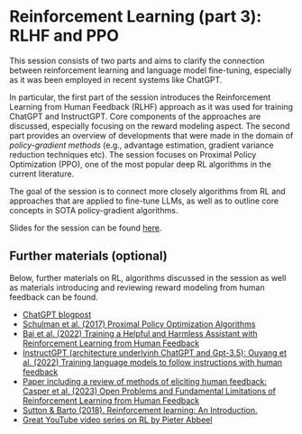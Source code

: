 # Reinforcement Learning (part 3): RLHF and PPO

This session consists of two parts and aims to clarify the connection between reinforcement learning and language model fine-tuning, especially as it was been employed in recent systems like ChatGPT. 

In particular, the first part of the session introduces the Reinforcement Learning from Human Feedback (RLHF) approach as it was used for training ChatGPT and InstructGPT. Core components of the approaches are discussed, especially focusing on the reward modeling aspect.
The second part provides an overview of developments that were made in the domain of *policy-gradient methods* (e.g., advantage estimation, gradient variance reduction techniques etc). The session focuses on Proximal Policy Optimization (PPO), one of the most popular deep RL algorithms in the current literature.

The goal of the session is to connect more closely algorithms from RL and approaches that are applied to fine-tune LLMs, as well as to outline core concepts in SOTA policy-gradient algorithms.

Slides for the session can be found [here](<https://polina-tsvilodub.github.io/RL4-language-model-training/04a-PG-RMs.pdf>).

## Further materials (optional)

Below, further materials on RL, algorithms discussed in the session as well as materials introducing and reviewing reward modeling from human feedback can be found.

* [ChatGPT blogpost](https://openai.com/blog/chatgpt)
* [Schulman et al. (2017) Proximal Policy Optimization Algorithms](https://arxiv.org/pdf/1707.06347.pdf)
* [Bai et al. (2022) Training a Helpful and Harmless Assistant with Reinforcement Learning from Human Feedback](https://arxiv.org/pdf/2204.05862.pdf)
* [InstructGPT (architecture underlyinh ChatGPT and Gpt-3.5): Ouyang et al. (2022) Training language models to follow instructions with human feedback](https://arxiv.org/pdf/2203.02155.pdf)
* [Paper including a review of methods of eliciting human feedback: Casper et al. (2023) Open Problems and Fundamental Limitations of Reinforcement Learning from Human Feedback](https://arxiv.org/pdf/2307.15217.pdf)
* [Sutton & Barto (2018). Reinforcement learning: An Introduction.](https://www.andrew.cmu.edu/course/10-703/textbook/BartoSutton.pdf)
* [Great YouTube video series on RL by Pieter Abbeel](https://youtu.be/2GwBez0D20A?si=D4toGoTbQu01qP5j)